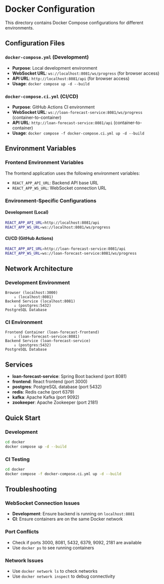 # Docker Configuration

This directory contains Docker Compose configurations for different environments.

## Configuration Files

### `docker-compose.yml` (Development)
- **Purpose**: Local development environment
- **WebSocket URL**: `ws://localhost:8081/ws/progress` (for browser access)
- **API URL**: `http://localhost:8081/api` (for browser access)
- **Usage**: `docker compose up -d --build`

### `docker-compose.ci.yml` (CI/CD)
- **Purpose**: GitHub Actions CI environment
- **WebSocket URL**: `ws://loan-forecast-service:8081/ws/progress` (container-to-container)
- **API URL**: `http://loan-forecast-service:8081/api` (container-to-container)
- **Usage**: `docker compose -f docker-compose.ci.yml up -d --build`

## Environment Variables

### Frontend Environment Variables

The frontend application uses the following environment variables:

- `REACT_APP_API_URL`: Backend API base URL
- `REACT_APP_WS_URL`: WebSocket connection URL

### Environment-Specific Configurations

#### Development (Local)
```bash
REACT_APP_API_URL=http://localhost:8081/api
REACT_APP_WS_URL=ws://localhost:8081/ws/progress
```

#### CI/CD (GitHub Actions)
```bash
REACT_APP_API_URL=http://loan-forecast-service:8081/api
REACT_APP_WS_URL=ws://loan-forecast-service:8081/ws/progress
```

## Network Architecture

### Development Environment
```
Browser (localhost:3000) 
    ↓ (localhost:8081)
Backend Service (localhost:8081)
    ↓ (postgres:5432)
PostgreSQL Database
```

### CI Environment
```
Frontend Container (loan-forecast-frontend)
    ↓ (loan-forecast-service:8081)
Backend Service (loan-forecast-service)
    ↓ (postgres:5432)
PostgreSQL Database
```

## Services

- **loan-forecast-service**: Spring Boot backend (port 8081)
- **frontend**: React frontend (port 3000)
- **postgres**: PostgreSQL database (port 5432)
- **redis**: Redis cache (port 6379)
- **kafka**: Apache Kafka (port 9092)
- **zookeeper**: Apache Zookeeper (port 2181)

## Quick Start

### Development
```bash
cd docker
docker compose up -d --build
```

### CI Testing
```bash
cd docker
docker compose -f docker-compose.ci.yml up -d --build
```

## Troubleshooting

### WebSocket Connection Issues
- **Development**: Ensure backend is running on `localhost:8081`
- **CI**: Ensure containers are on the same Docker network

### Port Conflicts
- Check if ports 3000, 8081, 5432, 6379, 9092, 2181 are available
- Use `docker ps` to see running containers

### Network Issues
- Use `docker network ls` to check networks
- Use `docker network inspect` to debug connectivity 